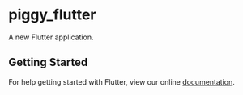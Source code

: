 # piggy_flutter

A new Flutter application.

## Getting Started

For help getting started with Flutter, view our online
[documentation](https://flutter.io/).
